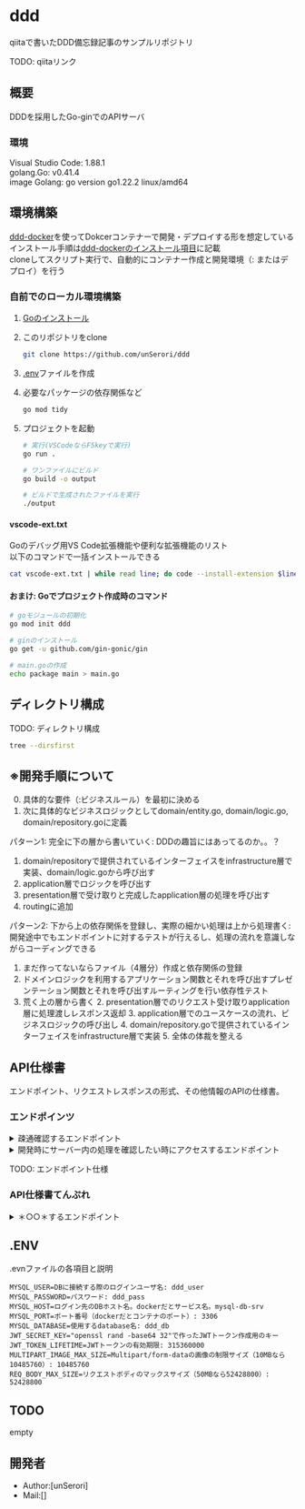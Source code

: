 # ddd

qiitaで書いたDDD備忘録記事のサンプルリポジトリ

TODO: qiitaリンク

## 概要

DDDを採用したGo-ginでのAPIサーバ

### 環境

Visual Studio Code: 1.88.1  
golang.Go: v0.41.4  
image Golang: go version go1.22.2 linux/amd64

## 環境構築

[ddd-docker](https://github.com/unSerori/ddd-docker)を使ってDokcerコンテナーで開発・デプロイする形を想定している  
インストール手順は[ddd-dockerのインストール項目](https://github.com/unSerori/ddd-docker/blob/main/README.md#インストール)に記載  
cloneしてスクリプト実行で、自動的にコンテナー作成と開発環境（: またはデプロイ）を行う  

### 自前でのローカル環境構築

1. [Goのインストール](https://go.dev/doc/install)
2. このリポジトリをclone

    ```bash
    git clone https://github.com/unSerori/ddd
    ```

3. [.env](#env)ファイルを作成
4. 必要なパッケージの依存関係など

    ```bash
    go mod tidy
    ```

5. プロジェクトを起動

    ```bash
    # 実行(VSCodeならF5keyで実行)
    go run .

    # ワンファイルにビルド
    go build -o output 

    # ビルドで生成されたファイルを実行
    ./output
    ```

#### vscode-ext.txt

Goのデバッグ用VS Code拡張機能や便利な拡張機能のリスト  
以下のコマンドで一括インストールできる

```bash
cat vscode-ext.txt | while read line; do code --install-extension $line; done
```

#### おまけ: Goでプロジェクト作成時のコマンド

```bash
# goモジュールの初期化
go mod init ddd

# ginのインストール
go get -u github.com/gin-gonic/gin

# main.goの作成
echo package main > main.go
```

## ディレクトリ構成

TODO: ディレクトリ構成

```bash
tree --dirsfirst
```

## ※開発手順について

0. 具体的な要件（:ビジネスルール）を最初に決める
1. 次に具体的なビジネスロジックとしてdomain/entity.go, domain/logic.go, domain/repository.goに定義

パターン1: 完全に下の層から書いていく: DDDの趣旨にはあってるのか。。？

1. domain/repositoryで提供されているインターフェイスをinfrastructure層で実装、domain/logic.goから呼び出す
2. application層でロジックを呼び出す
3. presentation層で受け取りと完成したapplication層の処理を呼び出す
4. routingに追加

パターン2: 下から上の依存関係を登録し、実際の細かい処理は上から処理書く: 開発途中でもエンドポイントに対するテストが行えるし、処理の流れを意識しながらコーディングできる

1. まだ作ってないならファイル（4層分）作成と依存関係の登録
2. ドメインロジックを利用するアプリケーション関数とそれを呼び出すプレゼンテーション関数とそれを呼び出すルーティングを行い依存性テスト
3. 荒く上の層から書く
    2. presentation層でのリクエスト受け取りapplication層に処理渡しレスポンス返却
    3. application層でのユースケースの流れ、ビジネスロジックの呼び出し
    4. domain/repository.goで提供されているインターフェイスをinfrastructure層で実装
    5. 全体の体裁を整える

## API仕様書

エンドポイント、リクエストレスポンスの形式、その他情報のAPIの仕様書。

### エンドポインツ

<details>
  <summary>疎通確認するエンドポイント</summary>

- **URL:** `/check/echo`
- **メソッド:** GET
- **説明:** エンドポイントにアクセスすると、その際のリクエスト情報をサーバーデバッグコンソールに流し、クライアント側にもJSON形式で返す
- **リクエスト:**
  - ヘッダー:
  - ボディ:
- **レスポンス:**
  - ステータスコード: 200 OK
    - ボディ:

      ```json
      {
        "srvResMsg":  "OK",
        "srvResData": {
            "info": {
              "body": {
              },
              "header": {
              },
              "method": "GET",
              "url": {
                "Scheme": "",
                "Opaque": "",
                "User": null,
                "Host": "",
                "Path": "/check/echo",
                "RawPath": "",
                "OmitHost": false,
                "ForceQuery": false,
                "RawQuery": "",
                "Fragment": "",
                "RawFragment": ""
              },
              "url query": {
              }
            },
            "message": "hello go server!"
        },
      }
      ```

</details>

<details>
  <summary>開発時にサーバー内の処理を確認したい時にアクセスするエンドポイント</summary>

- **URL:** `/check/sandbox`
- **メソッド:** GET
- **説明:** 開発時のサーバーで確認したい処理を実行するためのもの
- **リクエスト:**
  - ヘッダー:　実行に必要なさまざまな形式のヘッダー
  - ボディ: 実行に必要なさまざまな形式のボディ値

- **レスポンス:**

</details>

TODO: エンドポイント仕様

### API仕様書てんぷれ

<details>
  <summary>＊○○＊するエンドポイント</summary>

- **URL:** `/＊エンドポイントパス＊`
- **メソッド:** ＊HTTPメソッド名＊
- **説明:** ＊○○＊
- **リクエスト:**
  - ヘッダー:
    - `＊HTTPヘッダー名＊`: ＊HTTPヘッダー値＊
  - ボディ:
    ＊さまざまな形式のボディ値＊

- **レスポンス:**
  - ステータスコード: ＊ステータスコード ステータスメッセージ＊
    - ボディ:
      ＊さまざまな形式のレスポンスデータ（基本はJSON）＊

      ```json
      {
        "srvResMsg":  "レスポンスステータスメッセージ",
        "srvResData": {
        
        },
      }
      ```

</details>

## .ENV

.evnファイルの各項目と説明

```env:.env
MYSQL_USER=DBに接続する際のログインユーザ名: ddd_user
MYSQL_PASSWORD=パスワード: ddd_pass
MYSQL_HOST=ログイン先のDBホスト名。dockerだとサービス名。mysql-db-srv
MYSQL_PORT=ポート番号（dockerだとコンテナのポート）: 3306
MYSQL_DATABASE=使用するdatabase名: ddd_db
JWT_SECRET_KEY="openssl rand -base64 32"で作ったJWTトークン作成用のキー
JWT_TOKEN_LIFETIME=JWTトークンの有効期限: 315360000
MULTIPART_IMAGE_MAX_SIZE=Multipart/form-dataの画像の制限サイズ（10MBなら10485760）: 10485760
REQ_BODY_MAX_SIZE=リクエストボディのマックスサイズ（50MBなら52428800）: 52428800
```

## TODO

empty

## 開発者

- Author:[unSerori]
- Mail:[]
